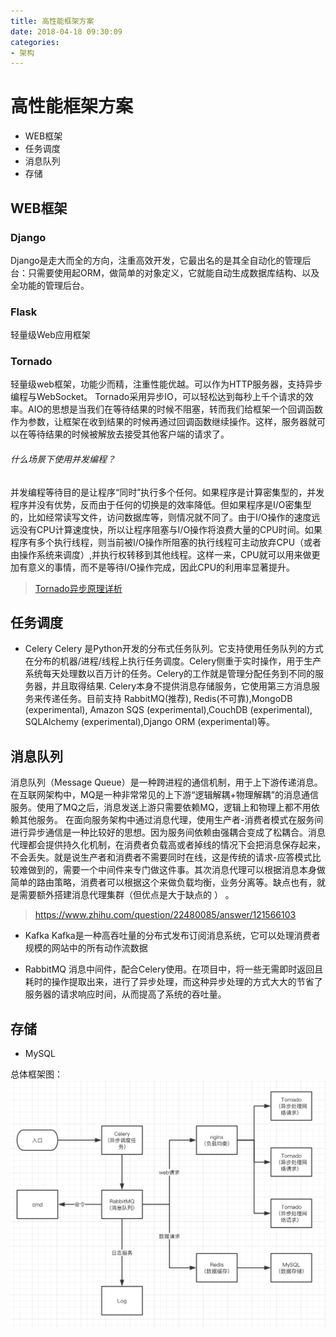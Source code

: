 ```yaml
---
title: 高性能框架方案
date: 2018-04-18 09:30:09
categories:
- 架构
---
```


# 高性能框架方案
- WEB框架
- 任务调度
- 消息队列
- 存储

## WEB框架
### Django
Django是走大而全的方向，注重高效开发，它最出名的是其全自动化的管理后台：只需要使用起ORM，做简单的对象定义，它就能自动生成数据库结构、以及全功能的管理后台。

### Flask
轻量级Web应用框架

### Tornado
轻量级web框架，功能少而精，注重性能优越。可以作为HTTP服务器，支持异步编程与WebSocket。
Tornado采用异步IO，可以轻松达到每秒上千个请求的效率。AIO的思想是当我们在等待结果的时候不阻塞，转而我们给框架一个回调函数作为参数，让框架在收到结果的时候再通过回调函数继续操作。这样，服务器就可以在等待结果的时候被解放去接受其他客户端的请求了。

###### 什么场景下使用并发编程？
并发编程等待目的是让程序“同时”执行多个任何。如果程序是计算密集型的，并发程序并没有优势，反而由于任何的切换是的效率降低。但如果程序是I/O密集型的，比如经常读写文件，访问数据库等，则情况就不同了。由于I/O操作的速度远远没有CPU计算速度快，所以让程序阻塞与I/O操作将浪费大量的CPU时间。如果程序有多个执行线程，则当前被I/O操作所阻塞的执行线程可主动放弃CPU（或者由操作系统来调度）,并执行权转移到其他线程。这样一来，CPU就可以用来做更加有意义的事情，而不是等待I/O操作完成，因此CPU的利用率显著提升。

> [Tornado异步原理详析](http://www.sohu.com/a/208627562_100033985)  

## 任务调度
- Celery
Celery 是Python开发的分布式任务队列。它支持使用任务队列的方式在分布的机器/进程/线程上执行任务调度。Celery侧重于实时操作，用于生产系统每天处理数以百万计的任务。Celery的工作就是管理分配任务到不同的服务器，并且取得结果.
Celery本身不提供消息存储服务，它使用第三方消息服务来传递任务。目前支持 RabbitMQ(推荐), Redis(不可靠),MongoDB (experimental), Amazon SQS (experimental),CouchDB (experimental), SQLAlchemy (experimental),Django ORM (experimental)等。

## 消息队列
消息队列（Message Queue）是一种跨进程的通信机制，用于上下游传递消息。在互联网架构中，MQ是一种非常常见的上下游“逻辑解耦+物理解耦”的消息通信服务。使用了MQ之后，消息发送上游只需要依赖MQ，逻辑上和物理上都不用依赖其他服务。
在面向服务架构中通过消息代理，使用生产者-消费者模式在服务间进行异步通信是一种比较好的思想。因为服务间依赖由强耦合变成了松耦合。消息代理都会提供持久化机制，在消费者负载高或者掉线的情况下会把消息保存起来，不会丢失。就是说生产者和消费者不需要同时在线，这是传统的请求-应答模式比较难做到的，需要一个中间件来专门做这件事。其次消息代理可以根据消息本身做简单的路由策略，消费者可以根据这个来做负载均衡，业务分离等。缺点也有，就是需要额外搭建消息代理集群（但优点是大于缺点的 ） 。
> https://www.zhihu.com/question/22480085/answer/121566103  

- Kafka
 Kafka是一种高吞吐量的分布式发布订阅消息系统，它可以处理消费者规模的网站中的所有动作流数据

- RabbitMQ
消息中间件，配合Celery使用。在项目中，将一些无需即时返回且耗时的操作提取出来，进行了异步处理，而这种异步处理的方式大大的节省了服务器的请求响应时间，从而提高了系统的吞吐量。

## 存储
- MySQL


总体框架图：
![](https://raw.githubusercontent.com/ShoreCN/ShoreCN.github.io/master/resource/%E9%AB%98%E6%80%A7%E8%83%BD%E6%80%BB%E4%BD%93%E6%A1%86%E6%9E%B6%E5%9B%BE.png)

